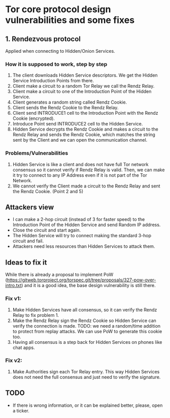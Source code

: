 # Tor core protocol design vulnerabilities and some fixes

## 1. Rendezvous protocol
Applied when connecting to Hidden/Onion Services.

### How it is supposed to work, step by step
1. The client downloads Hidden Service descriptors. We get the Hidden Service Introduction Points from there.
2. Client make a circuit to a random Tor Relay we call the Rendz Relay.
3. Client make a circuit to one of the Introduction Point of the Hidden Service.
4. Client generates a random string called Rendz Cookie.
5. Client sends the Rendz Cookie to the Rendz Relay.
6. Client send INTRODUCE1 cell to the Introduction Point with the Rendz Cookie (encrypted).
7. Introduce Point send INTRODUCE2 cell to the Hidden Service.
8. Hidden Service decrypts the Rendz Cookie and makes a circuit to the Rendz Relay and sends the Rendz Cookie, which matches the string sent by the Client and we can open the communication channel.

### Problems/Vulnerabilities
1. Hidden Service is like a client and does not have full Tor network consensus so it cannot verify if Rendz Relay is valid. Then, we can make it try to connect to any IP Address even if it is not part of the Tor Network.
2. We cannot verify the Client made a circuit to the Rendz Relay and sent the Rendz Cookie. (Point 2 and 5)

## Attackers view
- I can make a 2-hop circuit (instead of 3 for faster speed) to the Introduction Point of the Hidden Service and send Random IP address.
- Close the circuit and start again.
- The Hidden Service will try to connect making the standard 3-hop circuit and fail.
- Attackers need less resources than Hidden Services to attack them.

## Ideas to fix it
While there is already a proposal to implement PoW (https://gitweb.torproject.org/torspec.git/tree/proposals/327-pow-over-intro.txt) and it is a good idea, the base design vulnerability is still there.

### Fix v1:
1. Make Hidden Services have all consensus, so it can verify the Rendz Relay to fix problem 1.
2. Make the Rendz Relay sign the Rendz Cookie so Hidden Service can verify the connection is made. TODO: we need a random/time addition to protect from replay attacks. We can use PoW to generate this cookie too.
3. Having all consensus is a step back for Hidden Services on phones like chat apps. 

### Fix v2:
1. Make Authorities sign each Tor Relay entry. This way Hidden Services does not need the full consensus and just need to verify the signature.

## TODO
- If there is wrong information, or it can be explained better, please, open a ticker.